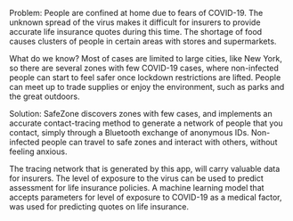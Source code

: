 
Problem: People are confined at home due to fears of COVID-19. The unknown spread of the virus makes it difficult for insurers to provide accurate life insurance quotes during this time. The shortage of food causes clusters of people in certain areas with stores and supermarkets.

What do we know? Most of cases are limited to large cities, like New York, so there are several zones with few COVID-19 cases, where non-infected people can start to feel safer once lockdown restrictions are lifted. People can meet up to trade supplies or enjoy the environment, such as parks and the great outdoors.

Solution: SafeZone discovers zones with few cases, and implements an accurate contact-tracing method to generate a network of people that you contact, simply through a Bluetooth exchange of anonymous IDs.  Non-infected people can travel to safe zones and interact with others, without feeling anxious.
<!--If someone begins to feel symptoms of COVID-19, all they hve to do is update their profile, which sends an alert to everyone they've contacted, warning them to stay home and prevent further spread of the virus.-->

The tracing network that is generated by this app, will carry valuable data for insurers. The level of exposure to the virus can be used to predict assessment for life insurance policies. A machine learning model that accepts parameters for level of exposure to COVID-19 as a medical factor, was used for predicting quotes on life insurance.
